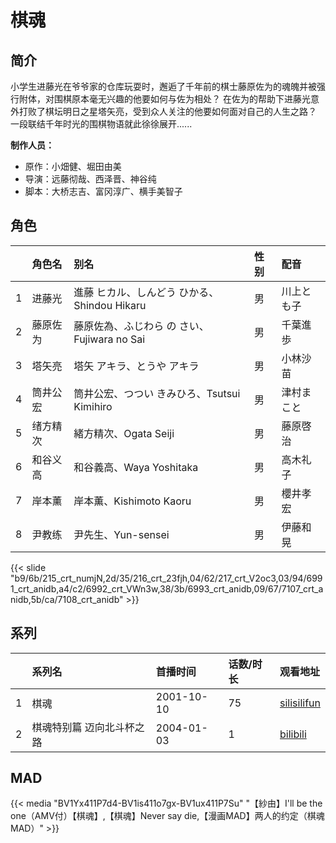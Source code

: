 # 棋魂


## 简介

小学生进藤光在爷爷家的仓库玩耍时，邂逅了千年前的棋士藤原佐为的魂魄并被强行附体，对围棋原本毫无兴趣的他要如何与佐为相处？
在佐为的帮助下进藤光意外打败了棋坛明日之星塔矢亮，受到众人关注的他要如何面对自己的人生之路？
一段联结千年时光的围棋物语就此徐徐展开......

**制作人员：**
- 原作：小畑健、堀田由美
- 导演：远藤彻哉、西泽晋、神谷纯
- 脚本：大桥志吉、富冈淳广、横手美智子

## 角色

|     |   角色名   |   别名  | 性别 |  配音  |
|:--- |:------  |:----      |:---  |:--   |
| 1 | 进藤光 | 進藤 ヒカル、しんどう ひかる、Shindou Hikaru | 男 | 川上とも子 |
| 2 | 藤原佐为 | 藤原佐為、ふじわら の さい、Fujiwara no Sai | 男 | 千葉進歩 |
| 3 | 塔矢亮 | 塔矢 アキラ、とうや アキラ | 男 | 小林沙苗 |
| 4 | 筒井公宏 | 筒井公宏、つつい きみひろ、Tsutsui Kimihiro | 男 | 津村まこと |
| 5 | 绪方精次 | 緒方精次、Ogata Seiji | 男 | 藤原啓治 |
| 6 | 和谷义高 | 和谷義高、Waya Yoshitaka | 男 | 高木礼子 |
| 7 | 岸本薰 | 岸本薫、Kishimoto Kaoru | 男 | 櫻井孝宏 |
| 8 | 尹教练 | 尹先生、Yun-sensei | 男 | 伊藤和晃 |

{{< slide "b9/6b/215_crt_numjN,2d/35/216_crt_23fjh,04/62/217_crt_V2oc3,03/94/6991_crt_anidb,a4/c2/6992_crt_VWn3w,38/3b/6993_crt_anidb,09/67/7107_crt_anidb,5b/ca/7108_crt_anidb" >}}

## 系列

|     | 系列名           | 首播时间       | 话数/时长 | 观看地址                                                    |
|:----|:--------------|:-----------|:------|:--------------------------------------------------------|
| 1   | 棋魂            | 2001-10-10 | 75    | [silisilifun](https://www.silisilifun.com/vodplay/DMj7777Z/1/1/)     |
| 2   | 棋魂特别篇 迈向北斗杯之路 | 2004-01-03 | 1     | [bilibili](https://www.bilibili.com/video/BV1Ax41157HN) |


## MAD

{{< media  "BV1Yx411P7d4-BV1is411o7gx-BV1ux411P7Su"
"【紗由】I'll be the one（AMV付）【棋魂】,【棋魂】Never say die,【漫画MAD】两人的约定（棋魂MAD）"  >}}
